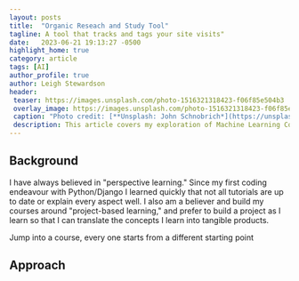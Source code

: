 ```yaml
---
layout: posts
title:  "Organic Reseach and Study Tool"
tagline: A tool that tracks and tags your site visits"
date:   2023-06-21 19:13:27 -0500
highlight_home: true
category: article
tags: [AI]
author_profile: true
author: Leigh Stewardson
header:
 teaser: https://images.unsplash.com/photo-1516321318423-f06f85e504b3
 overlay_image: https://images.unsplash.com/photo-1516321318423-f06f85e504b3
 caption: "Photo credit: [**Unsplash: John Schnobrich*](https://unsplash.com/@johnschno)"
 description: This article covers my exploration of Machine Learning Course.
---
```


## Background
I have always believed in "perspective learning." Since my first coding endeavour with Python/Django I learned quickly that not all tutorials are up to date or explain every aspect well. I also am a believer and build my courses around "project-based learning," and prefer to build a project as I learn so that I can translate the concepts I learn into tangible products.

Jump into a course, every one starts from a different starting point

## Approach
